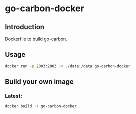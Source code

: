 # go-carbon-docker

## Introduction

Dockerfile to build [go-carbon](https://github.com/go-graphite/go-carbon).

## Usage

```bash
docker run -p 2003:2003 -v ./data:/data go-carbon-docker
```

## Build your own image

### Latest:
```bash
docker build -t go-carbon-docker .
```
